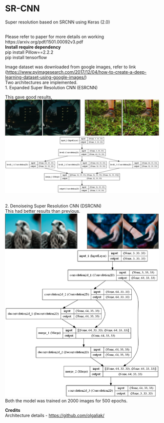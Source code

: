 # SR-CNN
Super resolution based on SRCNN using Keras (2.0)

<br>
Please refer to paper for more details on working https://arxiv.org/pdf/1501.00092v3.pdf
<br>
<b>Install require dependency</b><br>
pip install Pillow==2.2.2<br>
pip install tensorflow<br>

Image dataset was downloaded from google images, refer to link 
(https://www.pyimagesearch.com/2017/12/04/how-to-create-a-deep-learning-dataset-using-google-images/)<br>
Two architectures are implemented. <br>1. Expanded Super Resolution CNN (ESRCNN) <br>

This gave good results,<br>
![](Images/SRCNN.png)<br>
![](Images/ESRCNN.png)
<br>


<br>2. Denoiseing Super Resolution CNN (DSRCNN)<br>
This had better results than previous.
![](Images/DSRCNN.png)<br>
![](Images/DenoiseESRCNN.png)
<br>
Both the model was trained on 2000 images for 500 epochs.<br>

<b>Credits</b><br>
Architecture details - https://github.com/olgaliak/
